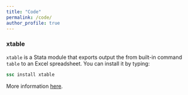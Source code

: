 ```yaml
---
title: "Code"
permalink: /code/
author_profile: true
---
```


### xtable

`xtable` is a Stata module that exports output the from built-in command `table` to an Excel spreadsheet. You can install it by typing:

```stata
ssc install xtable
```

More information [here](https://weverthonmachado.github.io/xtable/). 

